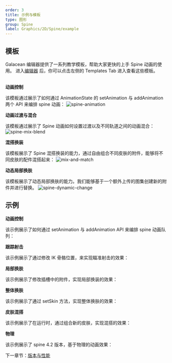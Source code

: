 ```yaml
---
order: 3
title: 示例与模板
type: 图形
group: Spine
label: Graphics/2D/Spine/example
---
```


## 模板
Galacean 编辑器提供了一系列教学模板，帮助大家更快的上手 Spine 动画的使用。
进入[编辑器](https://galacean.antgroup.com/editor/projects) 后，你可以点击左侧的 Templates Tab 进入查看这些模板。
</br></br>

**动画控制**

该模板通过展示了如何通过 AnimationState 的 setAnimation 与 addAnimation 两个 API 来编排 spine 动画：
<img src="https://mdn.alipayobjects.com/huamei_kz4wfo/afts/img/A*vk7CQLLrTwsAAAAAAAAAAAAADsp6AQ/original" alt="spine-animation" />

**动画过渡与混合**

该模板通过展示了 Spine 动画如何设置过渡以及不同轨道之间的动画混合：
<img src="https://mdn.alipayobjects.com/huamei_kz4wfo/afts/img/A*VFbnQZyMqeUAAAAAAAAAAAAADsp6AQ/original" alt="spine-mix-blend" />

**混搭换装**

该模板展示了 Spine 混搭换装的能力，通过自由组合不同皮肤的附件，能够将不同皮肤的配件混搭起来：
<img src="https://mdn.alipayobjects.com/huamei_kz4wfo/afts/img/A*AEsoSLT7cqUAAAAAAAAAAAAADsp6AQ/original" alt="mix-and-match" />

**动态局部换肤**

该模板展示了动态局部换肤的能力。我们能够基于一个额外上传的图集创建新的附件并进行替换。
<img src="https://mdn.alipayobjects.com/huamei_kz4wfo/afts/img/A*m2GpT7eX_ZwAAAAAAAAAAAAADsp6AQ/original" alt="spine-dynamic-change" />

## 示例

**动画控制**

该示例展示了如何通过 setAnimation 与 addAnimation API 来编排 spine 动画队列：
<playground src="spine-animation.ts"></playground>

**跟踪射击**

该示例展示了通过修改 IK 骨骼位置，来实现瞄准射击的效果：
<playground src="spine-follow-shoot.ts"></playground>

**局部换肤**

该示例展示了修改插槽中的附件，实现局部换装的效果：
<playground src="spine-change-attachment.ts"></playground>

**整体换肤**

该示例展示了通过 setSkin 方法，实现整体换肤的效果：
<playground src="spine-full-skin-change.ts"></playground>

**皮肤混搭**

该示例展示了在运行时，通过组合新的皮肤，实现混搭的效果：
<playground src="spine-mix-and-match.ts"></playground>

**物理**

该示例展示了 spine 4.2 版本，基于物理的动画效果：
<playground src="spine-physics.ts"></playground>



下一章节：[版本与性能](/docs/graphics/2D/spine/other)